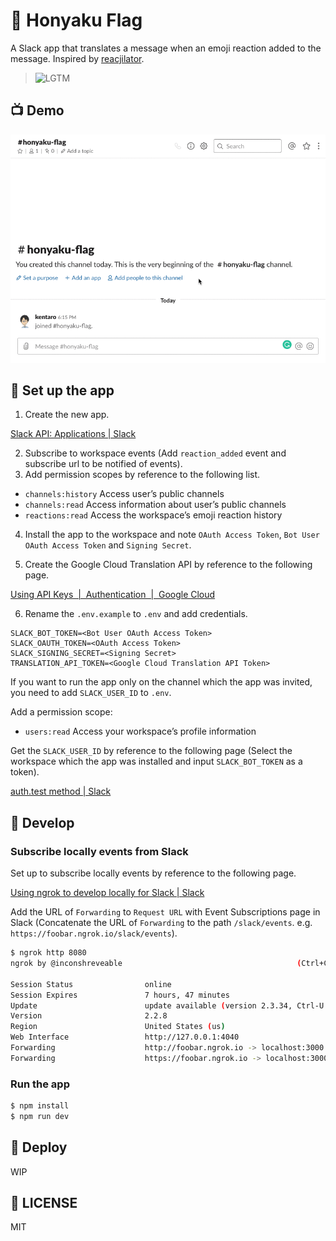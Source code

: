 # :triangular_flag_on_post: Honyaku Flag
A Slack app that translates a message when an emoji reaction added to the message. Inspired by [reacjilator](https://github.com/slackapi/reacjilator).

> ![LGTM](https://lgtmoon.herokuapp.com/images/25024)

## :tv: Demo
![Demo](./demo.gif)

## :robot: Set up the app
1. Create the new app.

[Slack API: Applications | Slack](https://api.slack.com/apps)

2. Subscribe to workspace events (Add `reaction_added` event and subscribe url to be notified of events).
3. Add permission scopes by reference to the following list.

  * `channels:history` Access user’s public channels
  * `channels:read` Access information about user’s public channels
  * `reactions:read` Access the workspace’s emoji reaction history

4. Install the app to the workspace and note `OAuth Access Token`, `Bot User OAuth Access Token` and `Signing Secret`.

5. Create the Google Cloud Translation API by reference to the following page.

[Using API Keys  |  Authentication  |  Google Cloud](https://cloud.google.com/docs/authentication/api-keys)

6. Rename the `.env.example` to `.env` and add credentials.

```
SLACK_BOT_TOKEN=<Bot User OAuth Access Token>
SLACK_OAUTH_TOKEN=<OAuth Access Token>
SLACK_SIGNING_SECRET=<Signing Secret>
TRANSLATION_API_TOKEN=<Google Cloud Translation API Token>
```

If you want to run the app only on the channel which the app was invited, you need to add `SLACK_USER_ID` to `.env`.

Add a permission scope:

* `users:read` Access your workspace’s profile information

Get the `SLACK_USER_ID` by reference to the following page (Select the workspace which the app was installed and input `SLACK_BOT_TOKEN` as a token).

[auth.test method | Slack](https://api.slack.com/methods/auth.test/test)

## :construction_worker: Develop

### Subscribe locally events from Slack
Set up to subscribe locally events by reference to the following page.

[Using ngrok to develop locally for Slack | Slack](https://api.slack.com/tutorials/tunneling-with-ngrok)

Add the URL of `Forwarding` to `Request URL` with Event Subscriptions page in Slack (Concatenate the URL of `Forwarding` to the path `/slack/events`. e.g. `https://foobar.ngrok.io/slack/events`).

```bash
$ ngrok http 8080
ngrok by @inconshreveable                                       (Ctrl+C to quit)

Session Status                online
Session Expires               7 hours, 47 minutes
Update                        update available (version 2.3.34, Ctrl-U to update
Version                       2.2.8
Region                        United States (us)
Web Interface                 http://127.0.0.1:4040
Forwarding                    http://foobar.ngrok.io -> localhost:3000
Forwarding                    https://foobar.ngrok.io -> localhost:3000
```

### Run the app
```bash
$ npm install
$ npm run dev
```

## :rocket: Deploy
WIP

## :memo: LICENSE
MIT
